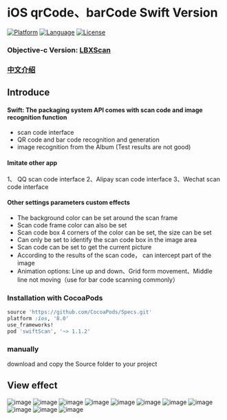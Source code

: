 
# iOS qrCode、barCode Swift Version

[![Platform](https://img.shields.io/badge/platform-iOS-red.svg)](https://developer.apple.com/iphone/index.action)
[![Language](http://img.shields.io/badge/language-swift4.0-yellow.svg?style=flat
             )](https://en.wikipedia.org/wiki/swift)
[![License](https://img.shields.io/badge/license-MIT-blue.svg)](http://mit-license.org)



### Objective-c Version: **[LBXScan](https://github.com/MxABC/LBXScan)**

### [中文介绍](https://github.com/MxABC/swiftScan/blob/master/README-Chinese.md)


## Introduce
#### Swift: The packaging system API comes with scan code and image recognition function

- scan code interface
- QR code and bar code recognition and generation
- image recognition from the Album (Test results are not good)

#### **Imitate other app**

1、 QQ scan code interface
2、Alipay scan code interface
3、Wechat scan code interface

#### **Other settings parameters custom effects**
- The background color can be set around the scan frame
- Scan code frame color can also be set
- Scan code box 4 corners of the color can be set, the size can be set
- Can only be set to identify the scan code box in the image area
- Scan code can be set to get the current picture
- According to the results of the scan code， can intercept part of the image
- Animation options: Line up and down、Grid form movement、Middle line not moving（use for bar code scanning commonly）



### Installation with CocoaPods



```ruby
source 'https://github.com/CocoaPods/Specs.git'
platform :ios, '8.0'
use_frameworks!
pod 'swiftScan', '~> 1.1.2'
```


### manually
download and copy the Source folder to your project



## View effect


![image](https://github.com/MxABC/swiftScan/blob/master/ScreenShots/page1.jpg)
![image](https://github.com/MxABC/swiftScan/blob/master/ScreenShots/page2.jpg)
![image](https://github.com/MxABC/swiftScan/blob/master/ScreenShots/page3.jpg)
![image](https://github.com/MxABC/swiftScan/blob/master/ScreenShots/page4.jpg)
![image](https://github.com/MxABC/swiftScan/blob/master/ScreenShots/page5.jpg)
![image](https://github.com/MxABC/swiftScan/blob/master/ScreenShots/page6.jpg)
![image](https://github.com/MxABC/swiftScan/blob/master/ScreenShots/page7.jpg)
![image](https://github.com/MxABC/swiftScan/blob/master/ScreenShots/page8.jpg)
![image](https://github.com/MxABC/swiftScan/blob/master/ScreenShots/page9.jpg)
![image](https://github.com/MxABC/swiftScan/blob/master/ScreenShots/page10.jpg)
![image](https://github.com/MxABC/swiftScan/blob/master/ScreenShots/page11.jpg)
